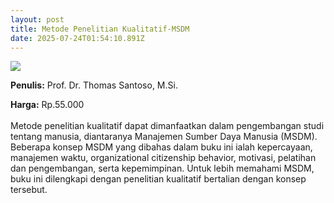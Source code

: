 ```yaml
---
layout: post
title: Metode Penelitian Kualitatif-MSDM
date: 2025-07-24T01:54:10.891Z
---
```

![](/images/uploads/metode-penelitian-kualitatif-msdm.jpg)

**P﻿enulis:** Prof. Dr. Thomas Santoso, M.Si.

**Harga:** Rp.55.000\
\
Metode penelitian kualitatif dapat dimanfaatkan dalam pengembangan studi tentang manusia, diantaranya Manajemen Sumber Daya Manusia (MSDM). Beberapa konsep MSDM yang dibahas dalam buku ini ialah kepercayaan, manajemen waktu, organizational citizenship behavior, motivasi, pelatihan dan pengembangan, serta kepemimpinan. Untuk lebih memahami MSDM, buku ini dilengkapi dengan penelitian kualitatif bertalian dengan konsep tersebut.